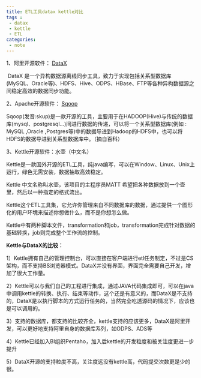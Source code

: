 ```yaml
---
title: ETL工具datax kettle对比
tags :
 - datax
 - kettle
 - ETL
categories:
 - note
---
```



 1、阿里开源软件： [DataX](http://www.oschina.net/news/76468/datax-3-0?_t_t_t=0.5396898166724515)

​     DataX 是一个异构数据源离线同步工具，致力于实现包括关系型数据库(MySQL、Oracle等)、HDFS、Hive、ODPS、HBase、FTP等各种异构数据源之间稳定高效的数据同步功能。

 2、Apache开源软件： [Sqoop](http://sqoop.apache.org/)

 Sqoop(发音:skup)是一款开源的工具，主要用于在HADOOP(Hive)与传统的数据库(mysql、postgresql...)间进行数据的传递，可以将一个关系型数据库(例如 : MySQL ,Oracle ,Postgres等)中的数据导进到Hadoop的HDFS中，也可以将HDFS的数据导进到关系型数据库中。（摘自百科）

 3、Kettle开源软件：水壶（中文名）

   Kettle是一款国外开源的ETL工具，纯java编写，可以在Window、Linux、Unix上运行，绿色无需安装，数据抽取高效稳定。

 Kettle 中文名称叫水壶，该项目的主程序员MATT 希望把各种数据放到一个壶里，然后以一种指定的格式流出。

 Kettle这个ETL工具集，它允许你管理来自不同数据库的数据，通过提供一个图形化的用户环境来描述你想做什么，而不是你想怎么做。

 Kettle中有两种脚本文件，transformation和job，transformation完成针对数据的基础转换，job则完成整个工作流的控制。

 

 

  **Kettle与DataX的比较：**

  1）Kettle拥有自己的管理控制台，可以直接在客户端进行etl任务制定，不过是CS架构，而不支持BS浏览器模式。DataX并没有界面，界面完全需要自己开发，增加了很大工作量。

  2）Kettle可以与我们自己的工程进行集成，通过JAVA代码集成即可，可以在java中调用kettle的转换、执行、结束等动作，这个还是有意义的，而DataX是不支持的，DataX是以执行脚本的方式运行任务的，当然完全吃透源码的情况下，应该也是可以调用的。

  3）支持的数据库，都支持的比较齐全，kettle支持的应该更多，DataX是阿里开发，可以更好地支持阿里自身的数据库系列，如ODPS、ADS等

  4）Kettle已经加入BI组织Pentaho，加入后kettle的开发粒度和被关注度更进一步提升

  5）DataX开源的支持粒度不高，关注度远没有kettle高，代码提交次数更是少的很。

   
